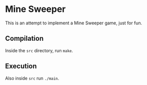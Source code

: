 # Mine Sweeper

This is an attempt to implement a Mine Sweeper game, just for fun.

## Compilation

Inside the ```src``` directory, run ```make```.

## Execution

Also inside ```src``` run ```./main```.
